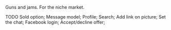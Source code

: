 Guns and jams. For the niche market.


TODO
Sold option;
Message model;
Profile;
Search;
Add link on picture;
Set the chat;
Facebook login;
Accept/decline offer;
